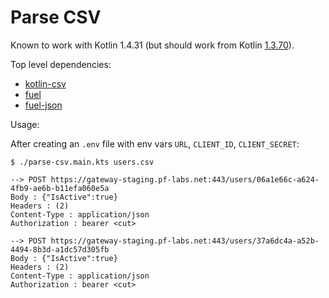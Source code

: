 # Parse CSV

Known to work with Kotlin 1.4.31 (but should work from
Kotlin [1.3.70](https://blog.jetbrains.com/kotlin/2020/03/kotlin-1-3-70-released/#scripting)).

Top level dependencies:

* [kotlin-csv](https://github.com/doyaaaaaken/kotlin-csv)
* [fuel](https://github.com/kittinunf/Fuel)
* [fuel-json](https://github.com/kittinunf/fuel/tree/master/fuel-json)

Usage:

After creating an `.env` file with env vars `URL`, `CLIENT_ID`, `CLIENT_SECRET`:

```
$ ./parse-csv.main.kts users.csv

--> POST https://gateway-staging.pf-labs.net:443/users/06a1e66c-a624-4fb9-ae6b-b11efa060e5a
Body : {"IsActive":true}
Headers : (2)
Content-Type : application/json
Authorization : bearer <cut>

--> POST https://gateway-staging.pf-labs.net:443/users/37a6dc4a-a52b-4494-8b3d-a1dc57d305fb
Body : {"IsActive":true}
Headers : (2)
Content-Type : application/json
Authorization : bearer <cut>
```
